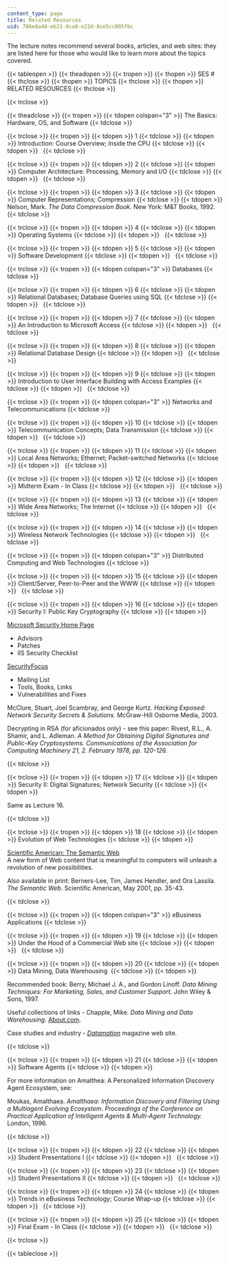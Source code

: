 ```yaml
---
content_type: page
title: Related Resources
uid: 786e8a40-eb21-0ca8-e22d-8ce5cc805fbc
---
```


The lecture notes recommend several books, articles, and web sites: they are listed here for those who would like to learn more about the topics covered.

{{< tableopen >}}
{{< theadopen >}}
{{< tropen >}}
{{< thopen >}}
SES #
{{< thclose >}}
{{< thopen >}}
TOPICS
{{< thclose >}}
{{< thopen >}}
RELATED RESOURCES
{{< thclose >}}

{{< trclose >}}

{{< theadclose >}}
{{< tropen >}}
{{< tdopen colspan="3" >}}
The Basics: Hardware, OS, and Software
{{< tdclose >}}

{{< trclose >}}
{{< tropen >}}
{{< tdopen >}}
1
{{< tdclose >}}
{{< tdopen >}}
Introduction: Course Overview; Inside the CPU
{{< tdclose >}}
{{< tdopen >}}
 
{{< tdclose >}}

{{< trclose >}}
{{< tropen >}}
{{< tdopen >}}
2
{{< tdclose >}}
{{< tdopen >}}
Computer Architecture: Processing, Memory and I/O
{{< tdclose >}}
{{< tdopen >}}
 
{{< tdclose >}}

{{< trclose >}}
{{< tropen >}}
{{< tdopen >}}
3
{{< tdclose >}}
{{< tdopen >}}
Computer Representations; Compression
{{< tdclose >}}
{{< tdopen >}}
Nelson, Mark. _The Data Compression Book_. New York: M&T Books, 1992.
{{< tdclose >}}

{{< trclose >}}
{{< tropen >}}
{{< tdopen >}}
4
{{< tdclose >}}
{{< tdopen >}}
Operating Systems
{{< tdclose >}}
{{< tdopen >}}
 
{{< tdclose >}}

{{< trclose >}}
{{< tropen >}}
{{< tdopen >}}
5
{{< tdclose >}}
{{< tdopen >}}
Software Development
{{< tdclose >}}
{{< tdopen >}}
 
{{< tdclose >}}

{{< trclose >}}
{{< tropen >}}
{{< tdopen colspan="3" >}}
Databases
{{< tdclose >}}

{{< trclose >}}
{{< tropen >}}
{{< tdopen >}}
6
{{< tdclose >}}
{{< tdopen >}}
Relational Databases; Database Queries using SQL
{{< tdclose >}}
{{< tdopen >}}
 
{{< tdclose >}}

{{< trclose >}}
{{< tropen >}}
{{< tdopen >}}
7
{{< tdclose >}}
{{< tdopen >}}
An Introduction to Microsoft Access
{{< tdclose >}}
{{< tdopen >}}
 
{{< tdclose >}}

{{< trclose >}}
{{< tropen >}}
{{< tdopen >}}
8
{{< tdclose >}}
{{< tdopen >}}
Relational Database Design
{{< tdclose >}}
{{< tdopen >}}
 
{{< tdclose >}}

{{< trclose >}}
{{< tropen >}}
{{< tdopen >}}
9
{{< tdclose >}}
{{< tdopen >}}
Introduction to User Interface Building with Access Examples
{{< tdclose >}}
{{< tdopen >}}
 
{{< tdclose >}}

{{< trclose >}}
{{< tropen >}}
{{< tdopen colspan="3" >}}
Networks and Telecommunications
{{< tdclose >}}

{{< trclose >}}
{{< tropen >}}
{{< tdopen >}}
10
{{< tdclose >}}
{{< tdopen >}}
Telecommunication Concepts; Data Transmission
{{< tdclose >}}
{{< tdopen >}}
 
{{< tdclose >}}

{{< trclose >}}
{{< tropen >}}
{{< tdopen >}}
11
{{< tdclose >}}
{{< tdopen >}}
Local Area Networks; Ethernet; Packet-switched Networks
{{< tdclose >}}
{{< tdopen >}}
 
{{< tdclose >}}

{{< trclose >}}
{{< tropen >}}
{{< tdopen >}}
12
{{< tdclose >}}
{{< tdopen >}}
Midterm Exam - In Class
{{< tdclose >}}
{{< tdopen >}}
 
{{< tdclose >}}

{{< trclose >}}
{{< tropen >}}
{{< tdopen >}}
13
{{< tdclose >}}
{{< tdopen >}}
Wide Area Networks; The Internet
{{< tdclose >}}
{{< tdopen >}}
 
{{< tdclose >}}

{{< trclose >}}
{{< tropen >}}
{{< tdopen >}}
14
{{< tdclose >}}
{{< tdopen >}}
Wireless Network Technologies
{{< tdclose >}}
{{< tdopen >}}
 
{{< tdclose >}}

{{< trclose >}}
{{< tropen >}}
{{< tdopen colspan="3" >}}
Distributed Computing and Web Technologies
{{< tdclose >}}

{{< trclose >}}
{{< tropen >}}
{{< tdopen >}}
15
{{< tdclose >}}
{{< tdopen >}}
Client/Server, Peer-to-Peer and the WWW
{{< tdclose >}}
{{< tdopen >}}
 
{{< tdclose >}}

{{< trclose >}}
{{< tropen >}}
{{< tdopen >}}
16
{{< tdclose >}}
{{< tdopen >}}
Security I: Public Key Cryptography
{{< tdclose >}}
{{< tdopen >}}


[Microsoft Security Home Page](http://www.microsoft.com/security)

*   Advisors
*   Patches
*   IIS Security Checklist

[SecurityFocus](http://www.securityfocus.com)

*   Mailing List
*   Tools, Books, Links
*   Vulnerabilities and Fixes

McClure, Stuart, Joel Scambray, and George Kurtz. _Hacking Exposed: Network Security Secrets & Solutions._ McGraw-Hill Osborne Media, 2003.  
  
Decrypting in RSA (for aficionados only) - see this paper: Rivest, R.L., A. Shamir, and L. Adleman. _A Method for Obtaining Digital Signatures and Public-Key Cryptosystems._ _Communications of the Association for Computing Machinery 21, 2. February 1978, pp. 120-126._


{{< tdclose >}}

{{< trclose >}}
{{< tropen >}}
{{< tdopen >}}
17
{{< tdclose >}}
{{< tdopen >}}
Security II: Digital Signatures; Network Security
{{< tdclose >}}
{{< tdopen >}}


Same as Lecture 16.


{{< tdclose >}}

{{< trclose >}}
{{< tropen >}}
{{< tdopen >}}
18
{{< tdclose >}}
{{< tdopen >}}
Evolution of Web Technologies
{{< tdclose >}}
{{< tdopen >}}


[Scientific American: The Semantic Web](http://www.sciam.com/article.cfm?articleID=00048144-10D2-1C70-84A9809EC588EF21&ref=sciam)  
A new form of Web content that is meaningful to computers will unleash a revolution of new possibilities.

Also available in print: Berners-Lee, Tim, James Hendler, and Ora Lassila. _The Semantic Web_. Scientific American, May 2001, pp. 35-43.


{{< tdclose >}}

{{< trclose >}}
{{< tropen >}}
{{< tdopen colspan="3" >}}
eBusiness Applications
{{< tdclose >}}

{{< trclose >}}
{{< tropen >}}
{{< tdopen >}}
19
{{< tdclose >}}
{{< tdopen >}}
Under the Hood of a Commercial Web site
{{< tdclose >}}
{{< tdopen >}}
 
{{< tdclose >}}

{{< trclose >}}
{{< tropen >}}
{{< tdopen >}}
20
{{< tdclose >}}
{{< tdopen >}}
Data Mining, Data Warehousing 
{{< tdclose >}}
{{< tdopen >}}


Recommended book: Berry, Michael J. A., and Gordon Linoff. _Data Mining Techniques: For Marketing, Sales, and Customer Support._ John Wiley & Sons, 1997.

Useful collections of links - Chapple, Mike. _Data Mining and Data Warehousing_. [About.com](http://www.about.com).

Case studies and industry - [_Datamation_](http://www.datamation.com) magazine web site.


{{< tdclose >}}

{{< trclose >}}
{{< tropen >}}
{{< tdopen >}}
21
{{< tdclose >}}
{{< tdopen >}}
Software Agents
{{< tdclose >}}
{{< tdopen >}}


For more information on Amalthea: A Personalized Information Discovery Agent Ecosystem, see:  
  
Moukas, Amalthaea. _Amalthaea: Information Discovery and Filtering Using a Multiagent Evolving Ecosystem_. _Proceedings of the Conference on Practical Application of Intelligent Agents & Multi-Agent Technology._ London, 1996.


{{< tdclose >}}

{{< trclose >}}
{{< tropen >}}
{{< tdopen >}}
22
{{< tdclose >}}
{{< tdopen >}}
Student Presentations I
{{< tdclose >}}
{{< tdopen >}}
 
{{< tdclose >}}

{{< trclose >}}
{{< tropen >}}
{{< tdopen >}}
23
{{< tdclose >}}
{{< tdopen >}}
Student Presentations II
{{< tdclose >}}
{{< tdopen >}}
 
{{< tdclose >}}

{{< trclose >}}
{{< tropen >}}
{{< tdopen >}}
24
{{< tdclose >}}
{{< tdopen >}}
Trends in eBusiness Technology; Course Wrap-up
{{< tdclose >}}
{{< tdopen >}}
 
{{< tdclose >}}

{{< trclose >}}
{{< tropen >}}
{{< tdopen >}}
25
{{< tdclose >}}
{{< tdopen >}}
Final Exam - In Class
{{< tdclose >}}
{{< tdopen >}}
 
{{< tdclose >}}

{{< trclose >}}

{{< tableclose >}}